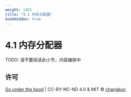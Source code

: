 ```yaml
---
weight: 1401
title: "4.1 内存分配器"
bookHidden: true
---
```


# 4.1 内存分配器

TODO: 请不要阅读此小节，内容编排中


## 许可

[Go under the hood](https://github.com/golang-design/under-the-hood) | CC-BY-NC-ND 4.0 & MIT &copy; [changkun](https://changkun.de)
